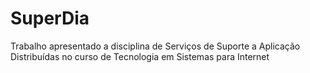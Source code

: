 # SuperDia
Trabalho apresentado a disciplina de Serviços de Suporte a Aplicação Distribuídas no curso de Tecnologia em Sistemas para Internet

